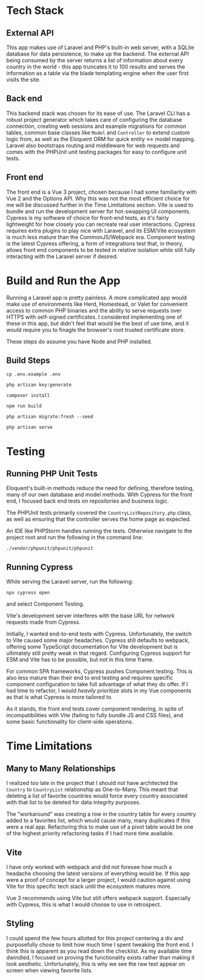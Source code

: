 # Tech Stack

## External API
This app makes use of Laravel and PHP's built-in web server, with a SQLite database for data persistence, to make up the backend.
The external API being consumed by the server returns a list of information about every country in the world - this app truncates it to 100 results and serves the information as a table via the blade templating engine when the user first visits the site.

## Back end
This backend stack was chosen for its ease of use. The Laravel CLI has a robust project generator which takes care of configuring the database connection,
creating web sessions and example migrations for common tables, common base classes like `Model` and `Controller` to extend custom logic from, as well as the Eloquent ORM for quick entity <-> model mapping.
Laravel also bootstraps routing and middleware for web requests and comes with the PHPUnit unit testing packages for easy to configure unit tests.

## Front end
The front end is a Vue 3 project, chosen because I had some familiarity with Vue 2 and the Options API. Why this was not the most efficient choice for me will be discussed further in the Time Limitations section.
Vite is used to bundle and run the development server for hot-swapping UI components. Cypress is my software of choice for front-end tests, as it's fairly lightweight for how closely you can recreate real user interactions.
Cypress requires extra plugins to play nice with Laravel, and its ESM/Vite ecosystem is much less mature than the CommonJS/Webpack era. Component testing is the latest Cypress offering, a form of integrations test that, in theory,
allows front end components to be tested in relative isolation while still fully interacting with the Laravel server if desired.

# Build and Run the App
Running a Laravel app is pretty painless. A more complicated app would make use of environments like Herd, Homestead, or Valet for convenient access to common PHP binaries and the ability to serve requests over HTTPS with self-signed certificates. I considered implementing one of these in this app, but didn't feel that would be the best of use time, and it would require you to finagle the browser's root trusted certificate store.

These steps do assume you have Node and PHP installed.
## Build Steps
```shell
cp .env.example .env

php artisan key:generate

composer install

npm run build

php artisan migrate:fresh --seed

php artisan serve
```

# Testing

## Running PHP Unit Tests
Eloquent's built-in methods reduce the need for defining, therefore testing, many of our own database and model methods. With Cypress for the front end, I focused back end tests on repositories and business logic.

The PHPUnit tests primarily covered the `CountryListRepository.php` class, as well as ensuring that the controller serves the home page as expected.

An IDE like PHPStorm handles running the tests. Otherwise navigate to the project root and run the following in the command line:

`./vendor/phpunit/phpunit/phpunit`

## Running Cypress
While serving the Laravel server, run the following:

`npx cypress open`

and select Component Testing.

Vite's development server interferes with the base URL for network requests made from Cypress.



Initially, I wanted end-to-end tests with Cypress. Unfortunately, the switch to Vite caused some major headaches. Cypress still defaults to webpack, offering some TypeScript documentation for Vite development but is ultimately still pretty weak in that regard. Configuring Cypress support for ESM and Vite has to be possible, but not in this time frame.

For common SPA frameworks, Cypress pushes Component testing. This is also less mature than their end to end testing and requires specific component configuration to take full advantage of what they do offer. If I had time to refactor, I would <i> heavily </i> prioritize slots in my Vue components as that is what Cypress is more tailored to.

As it stands, the front end tests cover component rendering, in spite of incompatibilities with Vite (failing to fully bundle JS and CSS files), and some basic functionality for client-side operations. 

# Time Limitations

## Many to Many Relationships
I realized too late in the project that I should not have architected the `Country` to `CountryList` relationship as One-to-Many.
This meant that deleting a list of favorite countries would force every country associated with that list to be deleted for data integrity purposes.

The "workaround" was creating a row in the country table for every country added to a favorites list, which would cause many, many duplicates if this were a real app. Refactoring this to make use of a pivot table would be one of the highest priority refactoring tasks if I had more time available.

## Vite
I have only worked with webpack and did not foresee how much a headache choosing the latest versions of everything would be. If this app were a proof of concept for a larger project, I would caution against using Vite for this specific tech stack until the ecosystem matures more.

Vue 3 recommends using Vite but still offers webpack support. Especially with Cypress, this is what I would choose to use in retrospect.

## Styling
I could spend the few hours allotted for this project centering a div and purposefully chose to limit how much time I spent tweaking the front end.
I think this is apparent as you read down the checklist. As my available time dwindled, I focused on proving the functionality exists rather than making it look aesthetic.
Unfortunately, this is why we see the raw text appear on screen when viewing favorite lists. 
